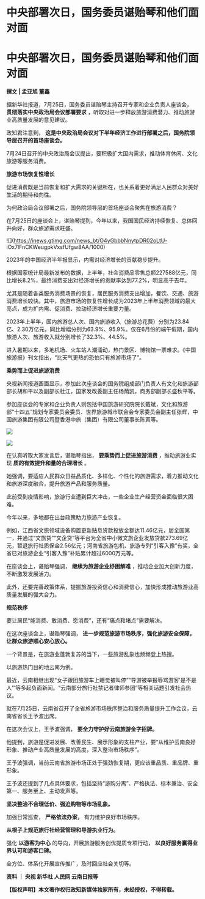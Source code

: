 # 中央部署次日，国务委员谌贻琴和他们面对面

# 中央部署次日，国务委员谌贻琴和他们面对面

**撰文 | 孟亚旭 董鑫**

据新华社报道，7月25日，国务委员谌贻琴主持召开专家和企业负责人座谈会， **贯彻落实中央政治局会议部署要求**
，听取对进一步释放旅游消费潜力、推动旅游业高质量发展的意见建议。

政知君注意到， **这是中央政治局会议对下半年经济工作进行部署之后，国务院领导层召开的首场座谈会。**

7月24日召开的中央政治局会议提出，要积极扩大国内需求，推动体育休闲、文化旅游等服务消费。

**旅游市场恢复性增长**

促进消费既是当前恢复和扩大需求的关键所在，也关系着更好满足人民群众对美好生活的期待和向往。

为何政治局会议部署之后，国务院领导层的首场座谈会聚焦在旅游消费？

在7月25日的座谈会上，谌贻琴提到，今年以来，我国国民经济持续恢复、总体回升向好，群众旅游需求旺盛。

![](https://inews.gtimg.com/news_bt/O4yGbbbNnytpDR02oLtU-
iOx7lFnCKWeugpkVxsfUfgw8AA/1000)

2023年的中国经济半年报显示，内需对经济增长的贡献稳步提升。

根据国家统计局最新发布的数据，上半年，社会消费品零售总额227588亿元，同比增长8.2%，最终消费支出对经济增长的贡献率达到77.2%，明显高于去年。

尤其是随着各类服务消费场景的恢复，居民服务消费支出增加，餐饮、交通、旅游消费增长较快。其中，旅游市场的恢复性增长成为2023年上半年消费领域的最大亮点，成为扩内需、促消费、拉动经济增长重要力量。

2023年上半年，国内旅游总人次、国内旅游收入（旅游总花费）分别为23.84亿、2.30万亿元，同比增幅分别为63.9%、95.9%。仅在6月份的端午假期，国内旅游人次、旅游收入就分别增长了32.3%、44.5%。

进入暑期以来，多地机场、火车站人潮涌动，热门景区、博物馆一票难求。《中国旅游报》刊文指出，“比天气更热的恐怕只有旅游市场了”。

**乘势而上促进旅游消费**

央视新闻报道画面显示，参加此次座谈会的国务院组成部门负责人有文化和旅游部部长胡和平以及副部长杜江，国家发改委副主任杨荫凯，商务部副部长盛秋平等。

参加座谈会的专家和企业负责人则包括中国旅游研究院院长戴斌，文化和旅游部“十四五”规划专家委员会委员、世界旅游城市联合会专家委员会副主任张辉，中国旅游集团有限公司暨香港中旅（集团）有限公司董事长陈寅等。

![](https://inews.gtimg.com/news_bt/OyW9Fjq_VwG0XHGyvgWpXWwn2b3tIOSOM8IpGBC60KsjkAA/1000)

![](https://inews.gtimg.com/news_bt/ONX98EaaV43hk3qq4LHJMEC6DGeYF3HAjQscPWee397FIAA/1000)

在认真听取大家发言后，谌贻琴指出， **要乘势而上促进旅游消费** ，推动旅游业实现 **质的有效提升和量的合理增长** 。

她强调，要适应人民群众日益品质化、多样化、个性化的旅游需求，着力推动文化和旅游深度融合，提升旅游产品和服务质量。

此前受到疫情影响，旅游行业遭到巨大冲击，一些企业生产经营资金面临很大困难。

今年以来，多地都在出台政策助力旅游产业恢复。

例如，江西省文旅领域设备购置更新贴息贷款投放金额达11.46亿元，居全国第一，并通过“文旅贷”“文企贷”等平台为全省中小微文旅企业发放贷款273.69亿元，暂退旅行社质保金2.56亿元；河南省旅游包机、旅游专列“引客入豫”有奖，全省已对旅游企业“引客入豫”补贴累计超过6000万元等。

在座谈会上，谌贻琴强调， **继续为旅游企业纾困解难** ，推动企业加大创新力度，不断激发发展活力。

此外，还要完善政策体系，提振旅游投资信心和消费信心，加快形成推动旅游业高质量发展的强大合力。

**规范秩序**

要让居民“能消费、敢消费、愿消费”，还有“痛点和堵点”需要解决。

在这次座谈会上，谌贻琴强调， **进一步规范旅游市场秩序，强化旅游安全保障，让群众旅游顺心安心放心。**

一个背景是，在旅游业蓬勃复苏的当下，一些旅游乱象也频频登上热搜。

以旅游热门目的地云南为例。

最近，云南相继出现“女子跟团旅游车上睡觉被叫停”“导游被举报辱骂游客’是不是人’”等多起负面新闻。“云南部分旅行社禁记者律师参团”等相关话题引发社会热议。

就在7月25日，云南省召开了全省旅游市场秩序整治和服务质量提升工作会议，云南省省长王予波出席。

在这次会议上，王予波强调， **要全力守护好云南旅游金字招牌。**

他提到，旅游是促进发展、改善民生、展示形象的支柱产业，要“从维护云南良好形象、推动产业高质量发展的高度，深入整治市场秩序”。

王予波强调，当前云南省旅游市场正处于强劲恢复期，更应该重品质、重品牌、重形象。

王予波还提到了几点具体要求，包括坚持“游购分离”、严格执法、标本兼治、安全第一、服务至上、主动发声等。

**坚决整治不合理低价、强迫购物等市场乱象。**

加强日常巡查， **严格依法办案，** 有力维护良好市场秩序。

**从根子上规范旅行社经营管理和导游执业行为。**

强化 **以游客为中心** 的导向，开展旅游服务创优提质专项行动， **以良好服务赢得业界认可和游客口碑。**

全方位、体系化开展宣传推广，及时回应社会关切等。

**资料 ｜ 央视 新华社 人民网 云南日报等**

**【版权声明】本文著作权归政知新媒体独家所有，未经授权，不得转载。**

